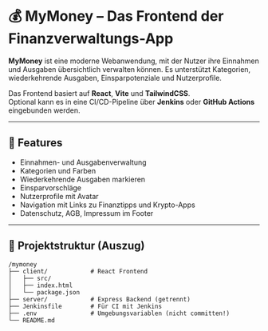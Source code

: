 # 💰 MyMoney – Das Frontend der Finanzverwaltungs-App

**MyMoney** ist eine moderne Webanwendung, mit der Nutzer ihre Einnahmen und Ausgaben übersichtlich verwalten können. Es unterstützt Kategorien, wiederkehrende Ausgaben, Einsparpotenziale und Nutzerprofile.

Das Frontend basiert auf **React**, **Vite** und **TailwindCSS**.  
Optional kann es in eine CI/CD-Pipeline über **Jenkins** oder **GitHub Actions** eingebunden werden.

---

## 🚀 Features

- Einnahmen- und Ausgabenverwaltung
- Kategorien und Farben
- Wiederkehrende Ausgaben markieren
- Einsparvorschläge
- Nutzerprofile mit Avatar
- Navigation mit Links zu Finanztipps und Krypto-Apps
- Datenschutz, AGB, Impressum im Footer

---

## 📁 Projektstruktur (Auszug)

```plaintext
/mymoney
├── client/            # React Frontend
│   ├── src/
│   ├── index.html
│   └── package.json
├── server/            # Express Backend (getrennt)
├── Jenkinsfile        # Für CI mit Jenkins
├── .env               # Umgebungsvariablen (nicht committen!)
└── README.md


